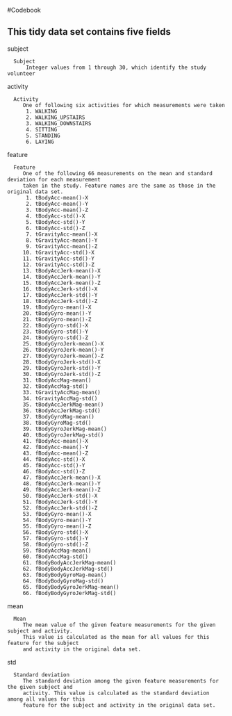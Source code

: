 #Codebook

## This tidy data set contains five fields

subject

      Subject
          Integer values from 1 through 30, which identify the study volunteer
          
activity

      Activity
         One of following six activities for which measurements were taken
          1. WALKING
          2. WALKING_UPSTAIRS
          3. WALKING_DOWNSTAIRS
          4. SITTING
          5. STANDING
          6. LAYING

feature

      Feature
         One of the following 66 measurements on the mean and standard deviation for each measurement
         taken in the study. Feature names are the same as those in the original data set.
          1. tBodyAcc-mean()-X
          2. tBodyAcc-mean()-Y
          3. tBodyAcc-mean()-Z
          4. tBodyAcc-std()-X
          5. tBodyAcc-std()-Y
          6. tBodyAcc-std()-Z
          7. tGravityAcc-mean()-X
          8. tGravityAcc-mean()-Y
          9. tGravityAcc-mean()-Z
         10. tGravityAcc-std()-X
         11. tGravityAcc-std()-Y
         12. tGravityAcc-std()-Z
         13. tBodyAccJerk-mean()-X
         14. tBodyAccJerk-mean()-Y
         15. tBodyAccJerk-mean()-Z
         16. tBodyAccJerk-std()-X
         17. tBodyAccJerk-std()-Y
         18. tBodyAccJerk-std()-Z
         19. tBodyGyro-mean()-X
         20. tBodyGyro-mean()-Y
         21. tBodyGyro-mean()-Z
         22. tBodyGyro-std()-X
         23. tBodyGyro-std()-Y
         24. tBodyGyro-std()-Z
         25. tBodyGyroJerk-mean()-X
         26. tBodyGyroJerk-mean()-Y
         27. tBodyGyroJerk-mean()-Z
         28. tBodyGyroJerk-std()-X
         29. tBodyGyroJerk-std()-Y
         30. tBodyGyroJerk-std()-Z
         31. tBodyAccMag-mean()
         32. tBodyAccMag-std()
         33. tGravityAccMag-mean()
         34. tGravityAccMag-std()
         35. tBodyAccJerkMag-mean()
         36. tBodyAccJerkMag-std()
         37. tBodyGyroMag-mean()
         38. tBodyGyroMag-std()
         39. tBodyGyroJerkMag-mean()
         40. tBodyGyroJerkMag-std()
         41. fBodyAcc-mean()-X
         42. fBodyAcc-mean()-Y
         43. fBodyAcc-mean()-Z
         44. fBodyAcc-std()-X
         45. fBodyAcc-std()-Y
         46. fBodyAcc-std()-Z
         47. fBodyAccJerk-mean()-X
         48. fBodyAccJerk-mean()-Y
         49. fBodyAccJerk-mean()-Z
         50. fBodyAccJerk-std()-X
         51. fBodyAccJerk-std()-Y
         52. fBodyAccJerk-std()-Z
         53. fBodyGyro-mean()-X
         54. fBodyGyro-mean()-Y
         55. fBodyGyro-mean()-Z
         56. fBodyGyro-std()-X
         57. fBodyGyro-std()-Y
         58. fBodyGyro-std()-Z
         59. fBodyAccMag-mean()
         60. fBodyAccMag-std()
         61. fBodyBodyAccJerkMag-mean()
         62. fBodyBodyAccJerkMag-std()
         63. fBodyBodyGyroMag-mean()
         64. fBodyBodyGyroMag-std()
         65. fBodyBodyGyroJerkMag-mean()
         66. fBodyBodyGyroJerkMag-std()

mean

      Mean
         The mean value of the given feature measurements for the given subject and activity. 
         This value is calculated as the mean for all values for this feature for the subject 
         and activity in the original data set.

std

      Standard deviation
         The standard deviation among the given feature measurements for the given subject and 
         activity. This value is calculated as the standard deviation among all values for this
         feature for the subject and activity in the original data set.
